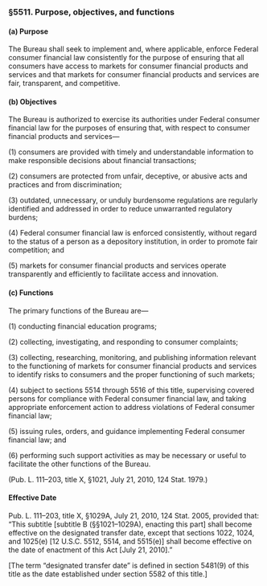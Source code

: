 ### §5511. Purpose, objectives, and functions ###

#### (a) Purpose ####

The Bureau shall seek to implement and, where applicable, enforce Federal consumer financial law consistently for the purpose of ensuring that all consumers have access to markets for consumer financial products and services and that markets for consumer financial products and services are fair, transparent, and competitive.

#### (b) Objectives ####

The Bureau is authorized to exercise its authorities under Federal consumer financial law for the purposes of ensuring that, with respect to consumer financial products and services—

(1) consumers are provided with timely and understandable information to make responsible decisions about financial transactions;

(2) consumers are protected from unfair, deceptive, or abusive acts and practices and from discrimination;

(3) outdated, unnecessary, or unduly burdensome regulations are regularly identified and addressed in order to reduce unwarranted regulatory burdens;

(4) Federal consumer financial law is enforced consistently, without regard to the status of a person as a depository institution, in order to promote fair competition; and

(5) markets for consumer financial products and services operate transparently and efficiently to facilitate access and innovation.

#### (c) Functions ####

The primary functions of the Bureau are—

(1) conducting financial education programs;

(2) collecting, investigating, and responding to consumer complaints;

(3) collecting, researching, monitoring, and publishing information relevant to the functioning of markets for consumer financial products and services to identify risks to consumers and the proper functioning of such markets;

(4) subject to sections 5514 through 5516 of this title, supervising covered persons for compliance with Federal consumer financial law, and taking appropriate enforcement action to address violations of Federal consumer financial law;

(5) issuing rules, orders, and guidance implementing Federal consumer financial law; and

(6) performing such support activities as may be necessary or useful to facilitate the other functions of the Bureau.

(Pub. L. 111–203, title X, §1021, July 21, 2010, 124 Stat. 1979.)

#### Effective Date ####

Pub. L. 111–203, title X, §1029A, July 21, 2010, 124 Stat. 2005, provided that: “This subtitle [subtitle B (§§1021–1029A), enacting this part] shall become effective on the designated transfer date, except that sections 1022, 1024, and 1025(e) [12 U.S.C. 5512, 5514, and 5515(e)] shall become effective on the date of enactment of this Act [July 21, 2010].”

[The term “designated transfer date” is defined in section 5481(9) of this title as the date established under section 5582 of this title.]